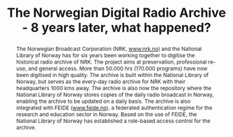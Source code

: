 ---
abstract: The Norwegian Broadcast Corporation (NRK, www.nrk.no) and the National Library
  of Norway has for six years been working together to digitise the historical radio
  archive of NRK. The project aims at preservation, professional re-use, and general
  access. More than 50.000 hrs (170.000 programs) have now been digitised in high
  quality. The archive is built within the National Library of Norway, but serves
  as the every-day radio archive for NRK with their headquarters 1000 kms away. The
  archive is also now the repository where the National Library of Norway stores copies
  of the daily radio broadcast in Norway, enabling the archive to be updated on a
  daily basis. The archive is also integrated with FEIDE (www.feide.no), a federated
  authentication regime for the research and education sector in Norway. Based on
  the use of FEIDE, the National Library of Norway has established a role-based access
  control for the archive.
creators:
- Svein Arne Brygfjeld
date: null
document_url: https://services.phaidra.univie.ac.at/api/object/o:294546/download
grand_parent: iPRES
institutions: []
keywords:
- ithaca
landing_page_url: https://phaidra.univie.ac.at/o:294546
language: eng
layout: publication
license: CC BY-SA 3.0 AT
notes_url: null
parent: iPRES 2006
publication_type: presentation
size: 1730422
slides_url: null
source_name: iPRES
stream_url: null
title: The Norwegian Digital Radio Archive - 8 years later, what happened?
year: 2006
---